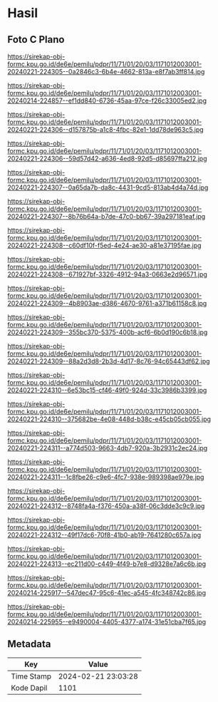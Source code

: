 # Hasil

## Foto C Plano

https://sirekap-obj-formc.kpu.go.id/de6e/pemilu/pdpr/11/71/01/20/03/1171012003001-20240221-224305--0a2846c3-6b4e-4662-813a-e8f7ab3ff814.jpg

https://sirekap-obj-formc.kpu.go.id/de6e/pemilu/pdpr/11/71/01/20/03/1171012003001-20240214-224857--ef1dd840-6736-45aa-97ce-f26c33005ed2.jpg

https://sirekap-obj-formc.kpu.go.id/de6e/pemilu/pdpr/11/71/01/20/03/1171012003001-20240221-224306--d157875b-a1c8-4fbc-82e1-1dd78de963c5.jpg

https://sirekap-obj-formc.kpu.go.id/de6e/pemilu/pdpr/11/71/01/20/03/1171012003001-20240221-224306--59d57d42-a636-4ed8-92d5-d85697ffa212.jpg

https://sirekap-obj-formc.kpu.go.id/de6e/pemilu/pdpr/11/71/01/20/03/1171012003001-20240221-224307--0a65da7b-da8c-4431-9cd5-813ab4d4a74d.jpg

https://sirekap-obj-formc.kpu.go.id/de6e/pemilu/pdpr/11/71/01/20/03/1171012003001-20240221-224307--8b76b64a-b7de-47c0-bb67-39a297181eaf.jpg

https://sirekap-obj-formc.kpu.go.id/de6e/pemilu/pdpr/11/71/01/20/03/1171012003001-20240221-224308--c60df10f-f5ed-4e24-ae30-a81e37195fae.jpg

https://sirekap-obj-formc.kpu.go.id/de6e/pemilu/pdpr/11/71/01/20/03/1171012003001-20240221-224308--671927bf-3326-4912-94a3-0663e2d96571.jpg

https://sirekap-obj-formc.kpu.go.id/de6e/pemilu/pdpr/11/71/01/20/03/1171012003001-20240221-224309--4b8903ae-d386-4670-9761-a371b61158c8.jpg

https://sirekap-obj-formc.kpu.go.id/de6e/pemilu/pdpr/11/71/01/20/03/1171012003001-20240221-224309--355bc370-5375-400b-acf6-6b0d190c6b18.jpg

https://sirekap-obj-formc.kpu.go.id/de6e/pemilu/pdpr/11/71/01/20/03/1171012003001-20240221-224309--88a2d3d8-2b3d-4d17-8c76-94c65443df62.jpg

https://sirekap-obj-formc.kpu.go.id/de6e/pemilu/pdpr/11/71/01/20/03/1171012003001-20240221-224310--6e53bc15-cf46-49f0-924d-33c3986b3399.jpg

https://sirekap-obj-formc.kpu.go.id/de6e/pemilu/pdpr/11/71/01/20/03/1171012003001-20240221-224310--375682be-4e08-448d-b38c-e45cb05cb055.jpg

https://sirekap-obj-formc.kpu.go.id/de6e/pemilu/pdpr/11/71/01/20/03/1171012003001-20240221-224311--a774d503-9663-4db7-920a-3b2931c2ec24.jpg

https://sirekap-obj-formc.kpu.go.id/de6e/pemilu/pdpr/11/71/01/20/03/1171012003001-20240221-224311--1c8fbe26-c9e6-4fc7-938e-989398ae979e.jpg

https://sirekap-obj-formc.kpu.go.id/de6e/pemilu/pdpr/11/71/01/20/03/1171012003001-20240221-224312--8748fa4a-f376-450a-a38f-06c3dde3c9c9.jpg

https://sirekap-obj-formc.kpu.go.id/de6e/pemilu/pdpr/11/71/01/20/03/1171012003001-20240221-224312--49f17dc6-70f8-41b0-ab19-7641280c657a.jpg

https://sirekap-obj-formc.kpu.go.id/de6e/pemilu/pdpr/11/71/01/20/03/1171012003001-20240221-224313--ec211d00-c449-4f49-b7e8-d9328e7a6c6b.jpg

https://sirekap-obj-formc.kpu.go.id/de6e/pemilu/pdpr/11/71/01/20/03/1171012003001-20240214-225917--547dec47-95c6-41ec-a545-4fc348742c86.jpg

https://sirekap-obj-formc.kpu.go.id/de6e/pemilu/pdpr/11/71/01/20/03/1171012003001-20240214-225955--e9490004-4405-4377-a174-31e51cba7f65.jpg


## Metadata

| Key        | Value               |
| ---------- | ------------------- |
| Time Stamp | 2024-02-21 23:03:28 |
| Kode Dapil | 1101                |



